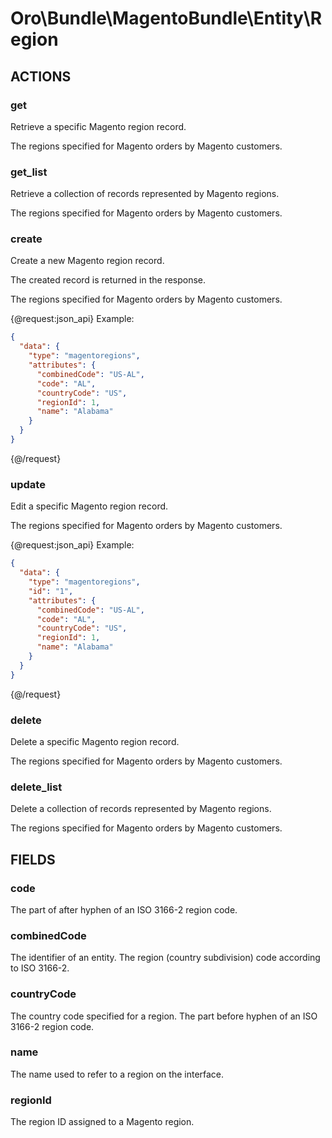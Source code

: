# Oro\Bundle\MagentoBundle\Entity\Region

## ACTIONS  

### get

Retrieve a specific Magento region record.

The regions specified for Magento orders by Magento customers.

### get_list

Retrieve a collection of records represented by Magento regions.

The regions specified for Magento orders by Magento customers.

### create

Create a new Magento region record.

The created record is returned in the response.

The regions specified for Magento orders by Magento customers.

{@request:json_api}
Example:

```JSON
{
  "data": {
    "type": "magentoregions",
    "attributes": {
      "combinedCode": "US-AL",
      "code": "AL",
      "countryCode": "US",
      "regionId": 1,
      "name": "Alabama"
    }
  }
}
```
{@/request}

### update

Edit a specific Magento region record.

The regions specified for Magento orders by Magento customers.

{@request:json_api}
Example:

```JSON
{
  "data": {
    "type": "magentoregions",
    "id": "1",
    "attributes": {
      "combinedCode": "US-AL",
      "code": "AL",
      "countryCode": "US",
      "regionId": 1,
      "name": "Alabama"
    }
  }
}
```
{@/request}

### delete

Delete a specific Magento region record.

The regions specified for Magento orders by Magento customers.

### delete_list

Delete a collection of records represented by Magento regions.

The regions specified for Magento orders by Magento customers.

## FIELDS

### code

The part of after hyphen of an ISO 3166-2 region code.

### combinedCode

The identifier of an entity. The region (country subdivision) code according to ISO 3166-2.

### countryCode

The country code specified for a region. The part before hyphen of an ISO 3166-2 region code.

### name

The name used to refer to a region on the interface.

### regionId

The region ID assigned to a Magento region.
